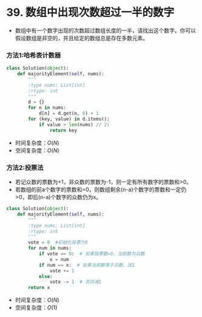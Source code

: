 
# 39. 数组中出现次数超过一半的数字

* 数组中有一个数字出现的次数超过数组长度的一半，请找出这个数字。你可以假设数组是非空的，并且给定的数组总是存在多数元素。

### 方法1:哈希表计数器


```python
class Solution(object):
    def majorityElement(self, nums):
        """
        :type nums: List[int]
        :rtype: int
        """
        d = {}
        for n in nums:
            d[n] = d.get(n, 0) + 1
        for (key, value) in d.items():
            if value > len(nums) // 2:
                return key
```

* 时间复杂度：$O(N)$
* 空间复杂度：$O(N)$

### 方法2:投票法

* 若记众数的票数为+1，非众数的票数为-1，则一定有所有数字的票数和>0。
* 若数组的前a个数字的票数和=0，则数组剩余(n-a)个数字的票数和一定仍>0，即后(n-a)个数字的众数仍为x。


```python
class Solution(object):
    def majorityElement(self, nums):
        """
        :type nums: List[int]
        :rtype: int
        """
        vote = 0  #初始化投票为0
        for num in nums:
            if vote == 0:  # 如果投票数=0，当前数为众数
                x = num
            if num == x:  # 如果当前数等于众数，加1
                vote += 1
            else:
                vote -= 1  # 否则减1
        return x
```

* 时间复杂度：$O(N)$
* 空间复杂度：$O(1)$
